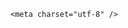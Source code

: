 <!DOCTYPE html>
<html lang="zh-CN">

<head>
    
<title>王健林500亿卖掉48座万达广场，会对万达带来哪些影响？目前万达面临怎样的困境？_腾讯新闻</title>
<meta name="keywords" content="万达,王健林,万达集团,万达广场,万达商管,轻资产">
<meta name="description" content="（文/孙梅欣 编辑/张广凯）沉寂了一段时间的王健林，一出手就一口气卖掉了48个万达广场。国家市场监督管理总局信息显示，5月6日，太盟（珠海）管理咨询合伙企业（有限合伙）、高和丰德（北京）企业管理服务有限公司等收购北京银河万达企业管理有限公司等48家公司股权案获批。此次的出售涉及大连万达直接或间接持有的48个万...">
<meta name="author" content="腾讯网">
<meta name="copyright" content="Copyright 1998 - 2025 Tencent. All Rights Reserved">
<meta property="og:type" content="news" />

<meta property="og:title" content="王健林500亿卖掉48座万达广场，会对万达带来哪些影响？目前万达面临怎样的困境？_腾讯新闻" />
<meta property="og:description" content="（文/孙梅欣 编辑/张广凯）沉寂了一段时间的王健林，一出手就一口气卖掉了48个万达广场。国家市场监督管理总局信息显示，5月6日，太盟（珠海）管理咨询合伙企业（有限合伙）、高和丰德（北京）企业管理服务有限公司等收购北京银河万达企业管理有限公司等48家公司股权案获批。此次的出售涉及大连万达直接或间接持有的48个万..." />
<meta property="og:url" content="https://news.qq.com/rain/a/20250526Q047MI00" />
<meta property="og:image" content="https://inews.gtimg.com/news_ls/Omoppg21x9now85WMavMkvme-4O7cdg5roecgzGzZnSYoAA_640330/0" />
<meta property="article:author" content="" />
<meta property="article:published_time" content="2025-05-26 14:30:15" />
<meta property="category" content="" />

    <meta charset="utf-8" />
<meta http-equiv="X-UA-Compatible" content="IE=Edge" />
<meta name="viewport" content="width=device-width, initial-scale=1, shrink-to-fit=no" />
<link rel="dns-prefetch" href="mat1.gtimg.com">
<link rel="dns-prefetch" href="i.news.qq.com">
<link rel="shortcut icon" href="https://mat1.gtimg.com/qqcdn/qqindex2021/favicon.ico">
<script nomodule="true" src="https://mat1.gtimg.com/qqcdn/qqindex2021/common-static/20240515201444/core3-37-1.min.js"></script>
<script>
  try {
    if (!window.IntersectionObserver) {
      var observerScript = document.createElement('script');
      observerScript.src = "https://mat1.gtimg.com/qqcdn/qqindex2021/common-static/20241024141058/intersection-observer-polyfill.js";
      document.head.appendChild(observerScript);
    }
  } catch (error) {}
</script>

<script>
  try {
    if (!Element.prototype.scrollTo) {
      var scrollScript = document.createElement('script');
      scrollScript.src = "https://mat1.gtimg.com/qqcdn/qqindex2021/common-static/20241025153001/scroll-behavior-polyfill.js";
      document.head.appendChild(scrollScript);
    }
  } catch (error) {}
</script>
<script>
  try {
    if ('scrollRestoration' in window.history) {
      window.history.scrollRestoration = 'manual';
    }
    window.isPcClient = Boolean(window.electron) && (
      window.navigator.userAgent.indexOf('pc-client') > 0 ||
      window.navigator.userAgent.indexOf('TencentNews') > 0
    );
  } catch {}
</script>
<script>
  try {
    if (window.isPcClient) {
      var bodyStyle = document.createElement('style');
      bodyStyle.innerText = 'body{ zoom: 0.95 }';
      document.head.appendChild(bodyStyle);
    }
  } catch {}
</script>
<script>
  window.DATA = {"closeCommentBanner":0,"copyright_wording_share":"免责声明","emojiRelatedSwitch":1,"ret":0,"answer_num":3,"categoryrray":{"category_id":"61","sub_category_id":"623"},"extra_property":{"FeedbackDetailDisableInsert":0,"zanSkinType":""},"shareImg":"https://inews.gtimg.com/news_ls/O62uc6Qx-WkERbdGupSq5zC7uCTPpUi_jLWQPKfJEaFzcAA_870492/0","already_answer":false,"remarks":"","time":"2025-05-26 13:10:53","card":{"chlid":"23347478","desc":"溯流Pi，须臾之间，带你领略时代变幻\n『财经科普向』","vip_icon_night":"http://inews.gtimg.com/newsapp_ls/0/14876049528/0","vip_icon":"http://inews.gtimg.com/newsapp_ls/0/14876049251/0","answerer_status":1,"cpLevel":2,"chlname":"溯流Pi","update_frequency":"1970-01-01 08:00:00","vip_desc":"私募股权基金从业者","vip_type":"30013","vip_type_new":"30013","liveInfo":{},"answererStatus":1,"icon":"https://inews.gtimg.com/news_ls/OJeMj-y8B7a1csV-bi2gSyAH2GcgV7NTOjLUbOTG0qy_0AA_200200/0","msgEntry":1,"uin":"ecc32aff514382e9aa14eddf3b34c75568","vip_place":"left","suid":"8QIf3n9U7oQauzze4gc="},"commentid":"","is_deleted":0,"likeInfo":0,"news_app_recommend_status":4,"questionInfo":{"thumbnails_qqnews":["https://inews.gtimg.com/news_ls/O62uc6Qx-WkERbdGupSq5zC7uCTPpUi_jLWQPKfJEaFzcAA_294195/0"],"title":"王健林500亿卖掉48座万达广场，会对万达带来哪些影响？目前万达面临怎样的困境？","url":"http://view.inews.qq.com/a/20250526Q047MI00","abstract":"","id":"20250526Q047MI00","longtitle":"王健林500亿卖掉48座万达广场，会对万达带来哪些影响？","question_short_title":"王健林500亿卖掉48座万达广场，会对万达带来哪些影响？目前万达面临怎样的困境？","relate_extend_infos":[{"id":"20250526A05UIB00","longtitle":"王健林再出手！500亿卖掉全国48个万达广场","picShowType":"90092","thumbnails_qqnews":["https://inews.gtimg.com/om_ls/Oc6gSfErJPLoFuLsGOm4qVmpqErCWZmry_oYdGnqJi4F8AA_294195/0"],"title":"王健林再出手！500亿卖掉全国48个万达广场","url":"https://view.inews.qq.com/a/20250526A05UIB00","abstract":"（文/孙梅欣 编辑/张广凯）沉寂了一段时间的王健林，一出手就一口气卖掉了48个万达广场。国家市场监督管理总局信息显示，5月6日，太盟（珠海）管理咨询合伙企业（有限合伙）、高和丰德（北京）企业管理服务有限公司等收购北京银河万达企业管理有限公司等48家公司股权案获批。此次的出售涉及大连万达直接或间接持有的48个万...","articletype":"0"}]},"id":"20250526Q047MI00","url":"https://view.inews.qq.com/a/20250526Q047MI00","abstract":"","ai_switch":true,"article_category":"61","atype":232,"content":null,"iNewsRecommendLevel":1,"safe_cntl":{"close_global_news_sis":0,"close_relate_thing":0,"emoticon_comment_mode":0,"close_all_rel":0,"close_comment_dislike":0,"close_share_pull":0,"close_all_ad":0,"close_all_emoticon_comment":0,"close_all_favorite":0},"content_words_num":37,"detail_entry":{"orignal_entry":1,"is_orignal":1},"enableDiffusion":1,"final_declare":["个人观点，仅供参考"],"isSensitive":0,"question_id":"","FadCid":"","attribute":{},"emojiSwitch":1,"relate_extend_infos":{"id":"20250526A05UIB00","imgURL":"https://inews.gtimg.com/om_ls/Oc6gSfErJPLoFuLsGOm4qVmpqErCWZmry_oYdGnqJi4F8AA_640330/0","imgURLSmall":"https://inews.gtimg.com/om_ls/Oc6gSfErJPLoFuLsGOm4qVmpqErCWZmry_oYdGnqJi4F8AA_150120/0","longTitle":"王健林再出手！500亿卖掉全国48个万达广场","title":"王健林再出手！500亿卖掉全国48个万达广场","url":"http://view.inews.qq.com/a/20250526A05UIB00","abstract":"（文/孙梅欣 编辑/张广凯）沉寂了一段时间的王健林，一出手就一口气卖掉了48个万达广场。国家市场监督管理总局信息显示，5月6日，太盟（珠海）管理咨询合伙企业（有限合伙）、高和丰德（北京）企业管理服务有限公司等收购北京银河万达企业管理有限公司等48家公司股权案获批。此次的出售涉及大连万达直接或间接持有的48个万..."},"self_declare":{"declare":"个人观点，仅供参考"},"shareDesc":"腾讯新闻","title":"王健林500亿卖掉48座万达广场，会对万达带来哪些影响？目前万达面临怎样的困境？","adInfo":{"openAds":1,"openAdsComment":1,"openAdsPhotos":1,"openAdsText":1,"openRelatedNewsAd":1},"all_long_pic":1,"copyright_share":"本文来自腾讯新闻客户端创作者，不代表腾讯新闻的观点和立场。","disableDeclare":1,"forbidCommentUpDown":0,"news_update_time":1748275804,"channelEntryJumpType":1,"intro":"","surl":"https://view.inews.qq.com/a/20250526Q047MI00","cms_id":"20250526Q047MI00","articleId":"20250526Q04PJB00","article_type":232,"tags":"","desc":"（文/孙梅欣 编辑/张广凯）沉寂了一段时间的王健林，一出手就一口气卖掉了48个万达广场。国家市场监督管理总局信息显示，5月6日，太盟（珠海）管理咨询合伙企业（有限合伙）、高和丰德（北京）企业管理服务有限公司等收购北京银河万达企业管理有限公司等48家公司股权案获批。此次的出售涉及大连万达直接或间接持有的48个万...","videoArr":[]};
</script>
<script>
  window.channelInfo = {"channelConfig":{"channelNav":[{"_auto_id":"1","active_alien_img":"","alien_img":"","channel_id":"news_news_home","is_local":"0","link":"https://www.qq.com","name_cn":"首页","name_en":"home"},{"_auto_id":"2","active_alien_img":"","alien_img":"","channel_id":"news_news_top","is_local":"0","link":"","name_cn":"要闻","name_en":"news"},{"_auto_id":"4","active_alien_img":"","alien_img":"","channel_id":"news_news_bj","is_local":"1","link":"","name_cn":"北京","name_en":"bj"},{"_auto_id":"5","active_alien_img":"","alien_img":"","channel_id":"news_news_finance","is_local":"0","link":"","name_cn":"财经","name_en":"finance"},{"_auto_id":"6","active_alien_img":"","alien_img":"","channel_id":"news_news_tech","is_local":"0","link":"","name_cn":"科技","name_en":"tech"},{"_auto_id":"7","active_alien_img":"","alien_img":"","channel_id":"tv","is_local":"0","link":"https://v.qq.com/channel/tv/?ptag=qqnews","name_cn":"电视剧","name_en":"tv"},{"_auto_id":"8","active_alien_img":"","alien_img":"","channel_id":"news_news_qa","is_local":"0","link":"","name_cn":"热问","name_en":"qa"},{"_auto_id":"9","active_alien_img":"","alien_img":"","channel_id":"news_news_ent","is_local":"0","link":"","name_cn":"娱乐","name_en":"ent"},{"_auto_id":"10","active_alien_img":"","alien_img":"","channel_id":"variety","is_local":"0","link":"https://v.qq.com/channel/variety/?ptag=qqnews","name_cn":"综艺","name_en":"variety"},{"_auto_id":"11","active_alien_img":"","alien_img":"","channel_id":"news_news_sports","is_local":"0","link":"","name_cn":"体育","name_en":"sports"},{"_auto_id":"13","active_alien_img":"","alien_img":"","channel_id":"news_news_nba","is_local":"0","link":"","name_cn":"NBA","name_en":"nba"},{"_auto_id":"14","active_alien_img":"","alien_img":"","channel_id":"news_news_world","is_local":"0","link":"","name_cn":"国际","name_en":"world"},{"_auto_id":"15","active_alien_img":"","alien_img":"","channel_id":"news_news_mil","is_local":"0","link":"","name_cn":"军事","name_en":"milite"},{"_auto_id":"16","active_alien_img":"","alien_img":"","channel_id":"news_news_auto","is_local":"0","link":"","name_cn":"汽车","name_en":"auto"},{"_auto_id":"17","active_alien_img":"","alien_img":"","channel_id":"news_news_house","is_local":"0","link":"","name_cn":"房产","name_en":"house"},{"_auto_id":"18","active_alien_img":"","alien_img":"","channel_id":"news_news_edu","is_local":"0","link":"","name_cn":"教育","name_en":"edu"},{"_auto_id":"19","active_alien_img":"","alien_img":"","channel_id":"news_news_antip","is_local":"0","link":"","name_cn":"健康","name_en":"health"},{"_auto_id":"20","active_alien_img":"","alien_img":"","channel_id":"news_news_video","is_local":"0","link":"","name_cn":"视频","name_en":"video"},{"_auto_id":"21","active_alien_img":"","alien_img":"","channel_id":"news_news_game","is_local":"0","link":"","name_cn":"游戏","name_en":"games"},{"_auto_id":"22","active_alien_img":"","alien_img":"","channel_id":"news_news_nchupin","is_local":"0","link":"","name_cn":"眼界","name_en":"chupin"},{"_auto_id":"24","active_alien_img":"","alien_img":"","channel_id":"news_news_football","is_local":"0","link":"","name_cn":"足球","name_en":"football"},{"_auto_id":"25","active_alien_img":"","alien_img":"","channel_id":"news_news_kepu","is_local":"0","link":"","name_cn":"科学","name_en":"kepu"},{"_auto_id":"26","active_alien_img":"","alien_img":"","channel_id":"news_news_digi","is_local":"0","link":"","name_cn":"数码","name_en":"digi"},{"_auto_id":"28","active_alien_img":"","alien_img":"","channel_id":"ymzx","is_local":"0","link":"https://gamer.qq.com/v2/cloudgame/game/96897?ichannel=txxwpc0Ftxxwpc1","name_cn":"元梦之星","name_en":"news_news_ymzx"},{"_auto_id":"31","active_alien_img":"","alien_img":"","channel_id":"movie","is_local":"0","link":"https://v.qq.com/channel/movie/?ptag=qqnews","name_cn":"电影","name_en":"movie"},{"_auto_id":"32","active_alien_img":"","alien_img":"","channel_id":"news_news_esport","is_local":"0","link":"","name_cn":"电竞","name_en":"esport"},{"_auto_id":"34","active_alien_img":"","alien_img":"","channel_id":"news_news_history","is_local":"0","link":"","name_cn":"历史","name_en":"history"},{"_auto_id":"35","active_alien_img":"","alien_img":"","channel_id":"news_news_baby","is_local":"0","link":"","name_cn":"育儿","name_en":"baby"},{"_auto_id":"36","active_alien_img":"","alien_img":"","channel_id":"hbjy","is_local":"0","link":"https://gp.qq.com/act/a20250421mnqlx/news.shtml","name_cn":"和平精英","name_en":"news_news_hbjy"},{"_auto_id":"37","active_alien_img":"","alien_img":"","channel_id":"cloud_gamer","is_local":"0","link":"https://gamer.qq.com/?ichannel=txxwpc0Ftxxwpc1","name_cn":"云游戏","name_en":"cloud_gamer"},{"_auto_id":"38","active_alien_img":"","alien_img":"","channel_id":"news_news_lic","is_local":"0","link":"","name_cn":"理财","name_en":"finance_licai"},{"_auto_id":"39","active_alien_img":"","alien_img":"","channel_id":"news_news_istock","is_local":"0","link":"","name_cn":"股票","name_en":"finance_stock"},{"_auto_id":"40","active_alien_img":"","alien_img":"","channel_id":"ren_min_shi_pin","is_local":"0","link":"https://news.qq.com/omn/author/8QMd3Hld74cbujbY?tab=om_video","name_cn":"人民视频","name_en":"ren_min_shi_pin"},{"_auto_id":"41","active_alien_img":"","alien_img":"","channel_id":"news_news_weather","is_local":"0","link":"https://tianqi.qq.com/index.htm","name_cn":"天气","name_en":"weather"}]}};
</script>
<script>
  window.articleConfig = {"rightConfig":[{"_auto_id":"1","category_key":"default","modules":"{\"moduleList\":[{\"title\":\"精选视频\",\"id\":\"video_album\",\"videoType\":\"tag\",\"videoId\":\"aUepxrtchGM=\"},{\"title\":\"下载条\",\"id\":\"download_banner\",\"isSticky\":1},{\"title\":\"热点榜\",\"id\":\"hot_rank_list\",\"isSticky\":1},{\"title\":\"广告推广\",\"id\":\"ssp_ad_module\",\"category\":\"ad_ssp\",\"loid\":\"109\",\"isSticky\":1}]}"}],"tonglanAdConfig":[],"bottomConfig":[],"videoAdConfig":[],"rightGameConfig":[]};
</script>
<script src="https://mat1.gtimg.com/www/js/emonitor/custom_ed041a23.js" charset="utf-8"></script>
<script>
  try {
    window.emonitorIns = emonitor.create({
      name: 'newsqq_quesionArticle',
      atta: {
        name: 'newsqq',
      },
      mode: '007',
    });
  } catch (err) {
    console.warn(err);
  }
</script>
<link href="https://mat1.gtimg.com/qqcdn/qqindex2021/common-static/hel/qqnews-pc-dc_20250526065055/static/css/qa.css" rel="stylesheet">

<script>window.__HEL_PRESET_META__={"qqnews-pc-components":{"app":{"id":1366,"name":"qqnews-pc-components","app_group_name":"qqnews-pc-components","proj_ver":{"map":{},"utime":0},"online_version":"qqnews-pc-components_20250515055747","build_version":"qqnews-pc-components_20250526064847","update_at":"2025-05-26T10:49:41.000Z","desc":"set by [init], from container [formal.pc.dc.sz101004] worker [1]"},"version":{"sub_app_name":"qqnews-pc-components","sub_app_version":"qqnews-pc-components_20250526064847","src_map":{"webDirPath":"https://mat1.gtimg.com/qqcdn/qqindex2021/common-static/hel/qqnews-pc-components_20250526064847","htmlIndexSrc":"https://mat1.gtimg.com/qqcdn/qqindex2021/common-static/hel/qqnews-pc-components_20250526064847/index.html","extractMode":"all","iframeSrc":"","chunkCssSrcList":["https://mat1.gtimg.com/qqcdn/qqindex2021/common-static/hel/qqnews-pc-components_20250526064847/static/css/index.css"],"chunkJsSrcList":["https://mat1.gtimg.com/qqcdn/qqindex2021/common-static/hel/qqnews-pc-components_20250526064847/static/js/index.js"],"staticCssSrcList":[],"staticJsSrcList":["https://mat1.gtimg.com/qqcdn/qqindex2021/static/20231212123233/react.production.min.js","https://mat1.gtimg.com/qqcdn/qqindex2021/static/20231212123233/react-dom.production.min.js","https://mat1.gtimg.com/qqcdn/qqindex2021/common-static/hel/hel-base-v16.js"],"relativeCssSrcList":[],"relativeJsSrcList":[],"privCssSrcList":[],"srvModSrcList":[],"srvModSrcIndex":"","headAssetList":[{"tag":"staticScript","append":false,"attrs":{"src":"https://mat1.gtimg.com/qqcdn/qqindex2021/static/20231212123233/react.production.min.js"}},{"tag":"staticScript","append":false,"attrs":{"src":"https://mat1.gtimg.com/qqcdn/qqindex2021/static/20231212123233/react-dom.production.min.js"}},{"tag":"staticScript","append":false,"attrs":{"src":"https://mat1.gtimg.com/qqcdn/qqindex2021/common-static/hel/hel-base-v16.js"}},{"tag":"script","append":true,"attrs":{"src":"https://mat1.gtimg.com/qqcdn/qqindex2021/common-static/hel/qqnews-pc-components_20250526064847/static/js/index.js","defer":""}},{"tag":"link","append":true,"attrs":{"href":"https://mat1.gtimg.com/qqcdn/qqindex2021/common-static/hel/qqnews-pc-components_20250526064847/static/css/index.css","rel":"stylesheet"}}],"bodyAssetList":[]},"update_at":"2025-05-26T10:49:40.000Z","create_at":"2025-05-26T10:49:40.000Z","_worker_id":"1","_is_backup":true}}}</script>
<script>window.__VIEW_PATH__="question.ejs";</script>
</head>

<body id="dc-question-body">
  <div id="root"></div>
    <iframe style="display: none;" src="https://i.news.qq.com/web_backend/getWebPacUid"></iframe>
<script src="https://mat1.gtimg.com/qqcdn/qqindex2021/common-static/20240805160928/react.production.min.js"></script>
<script src="https://mat1.gtimg.com/qqcdn/qqindex2021/common-static/20240805160928/react-dom.production.min.js"></script>
<script src="https://mat1.gtimg.com/qqcdn/qqindex2021/common-static/20241018171503/universal-report.min.js"></script>
<script defer type="text/javascript" src="https://mat1.gtimg.com/qqcdn/qqindex2021/libs/barrier/aria.js?appid=9327b8b06379d9d1728bbfbe2025ef9c" charset="utf-8"></script>
<script defer src="https://t.captcha.qq.com/TCaptcha.js"></script>
<script>document.cookie="hel_err=;path=/;";</script>
<script src="https://mat1.gtimg.com/qqcdn/qqindex2021/common-static/hel/hel-base-v16.js"></script>
<script src="https://mat1.gtimg.com/qqcdn/qqindex2021/common-static/hel/qqnews-pc-hel-entry_20250117174052/static/js/index.js"></script>
<link rel="preload" href="https://mat1.gtimg.com/qqcdn/qqindex2021/common-static/hel/qqnews-pc-dc_20250526065055/static/js/qa.js" as="script">
<link rel="preload" href="https://mat1.gtimg.com/qqcdn/qqindex2021/common-static/hel/qqnews-pc-components_20250526064847/static/js/index.js" as="script">
<script>window.loadProject("https://mat1.gtimg.com/qqcdn/qqindex2021/common-static/hel/qqnews-pc-dc_20250526065055/static/js/qa.js");</script>
<iframe id="videoFrame" style="display: none;" src="https://video.qq.com/cookie/sync_qqnews.html"></iframe>
</body>

</html>
